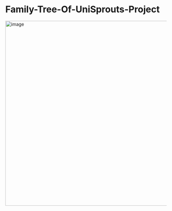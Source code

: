 # Family-Tree-Of-UniSprouts-Project
<img width="579" alt="image" src="https://user-images.githubusercontent.com/100184045/213296270-d0e9593c-3d1e-491a-9e2a-ceacdb31f600.png">
